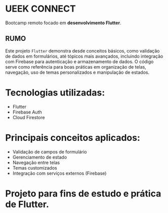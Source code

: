 # UEEK CONNECT

Bootcamp remoto focado em **desenvolvimento Flutter**.  

## RUMO

Este projeto `Flutter` demonstra desde conceitos básicos, como validação de dados em formulários, até tópicos mais avançados, incluindo integração com Firebase para autenticação e armazenamento de dados. O código serve como referência para boas práticas em organização de telas, navegação, uso de temas personalizados e manipulação de estados.

# Tecnologias utilizadas:

- Flutter
- Firebase Auth
- Cloud Firestore

# Principais conceitos aplicados:

- Validação de campos de formulário
- Gerenciamento de estado
- Navegação entre telas
- Temas customizados
- Integração com serviços externos (Firebase)

# Projeto para fins de estudo e prática de Flutter.
